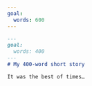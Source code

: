 ```yaml
---
goal:
  words: 600
---
```

```markdown
---
goal:
  words: 400
---
# My 400-word short story

It was the best of times…
```

